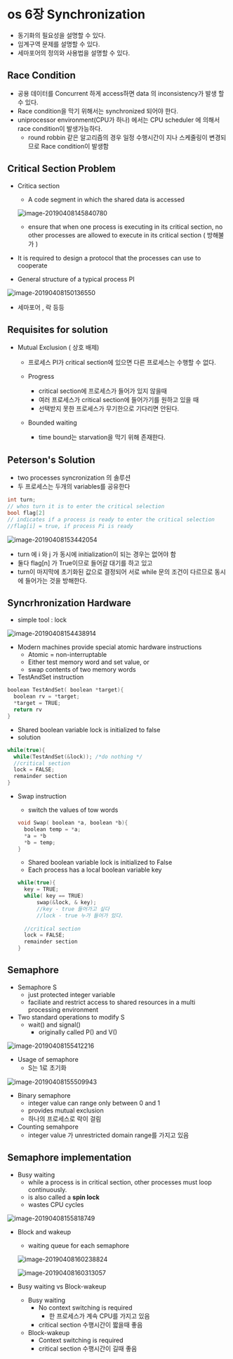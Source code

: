 # os 6장 Synchronization

- 동기화의 필요성을 설명할 수 있다.
- 임계구역 문제를 설명할 수 있다.
- 세마포어의 정의와 사용법을 설명할 수 있다.



## Race Condition

- 공용 데이터를 Concurrent 하게 access하면 data 의 inconsistency가 발생 할 수 있다.
- Race condition을 막기 위해서는 synchronized 되어야 한다.
- uniprocessor environment(CPU가 하나) 에서는 CPU scheduler 에 의해서 race condition이 발생가능하다.
  - round robbin 같은 알고리즘의 경우 일정 수행시간이 지나 스케줄링이 변경되므로 Race condition이 발생함

## Critical Section Problem

- Critica section

  - A code segment in which the shared data is accessed

  ![image-20190408145840780](./img/image-20190408145840780.png)

  - ensure that when one process is executing in its critical section, no other processes are allowed to execute in its critical section ( 방해불가 )

- It is required to design a protocol that the processes can use to cooperate

- General structure of a typical process PI

![image-20190408150136550](./img/image-20190408150136550.png)

- 세마포어 , 락 등등

## Requisites for solution

- Mutual Exclusion ( 상호 배제)
  - 프로세스 PI가 critical section에 있으면 다른 프로세스는 수행할 수 없다.
  - Progress
    - critical section에 프로세스가 들어가 있지 않을때
    - 여러 프로세스가 critical section에 들어가기를 원하고 있을 때
    - 선택받지 못한 프로세스가 무기한으로 기다리면 안된다.

  - Bounded waiting
    - time bound는 starvation을 막기 위해 존재한다.

## Peterson's Solution

- two processes syncronization 의 솔루션
- 두 프로세스는 두개의 variables를 공유한다

```c#
int turn;
// whos turn it is to enter the critical selection
bool flag[2]
// indicates if a process is ready to enter the critical selection
//flag[i] = true, if process Pi is ready
```

![image-20190408153442054](./img/image-20190408153442054.png)

- turn 에 i 와 j 가 동시에 initialization이 되는 경우는 없어야 함
- 둘다 flag[n] 가 True이므로 들어갈 대기를 하고 있고
- turn이 마지막에 초기화된 값으로 결정되어 서로 while 문의 조건이 다르므로 동시에 들어가는 것을 방해한다.

## Syncrhronization Hardware

- simple tool : lock

![image-20190408154438914](./img/image-20190408154438914.png)

- Modern machines provide special atomic hardware instructions
  - Atomic = non-interruptable
  - Either test memory word and set value, or 
  - swap contents of two memory words
- TestAndSet instruction

```c
boolean TestAndSet( boolean *target){
  boolean rv = *target;
  *target = TRUE;
  return rv
}
```

- Shared boolean variable lock is initialized to false
- solution

```c
while(true){
  while(TestAndSet(&lock)); /*do nothing */
  //critical section
  lock = FALSE;
  remainder section
}
```

- Swap instruction

  - switch the values of tow words

  ```c
  void Swap( boolean *a, boolean *b){
    boolean temp = *a;
    *a = *b
    *b = temp;
  }
  ```

  - Shared boolean variable lock is initialized to False
  - Each process has a local boolean variable key


  ```c
  while(true){
    key = TRUE;
    while( key == TRUE)
    	swap(&lock, & key);
    	//key - true 들어가고 싶다
    	//lock - true 누가 들어가 있다.
    	
    //critical section
    lock = FALSE;
    remainder section
  }
  ```

## Semaphore

- Semaphore S
  - just protected integer variable
  - faciliate and restrict access to shared resources in a multi processing environment
- Two standard operations to modify S
  - wait() and signal()
    - originally called P() and V()

![image-20190408155412216](./img/image-20190408155412216.png)

- Usage of semaphore
  - S는 1로 초기화

![image-20190408155509943](./img/image-20190408155509943.png)

- Binary semaphore
  - integer value can range only between 0 and 1
  - provides mutual exclusion
  - 하나의 프로세스로 락이 걸림
- Counting semahpore
  - integer value 가 unrestricted domain range를 가지고 있음

## Semaphore implementation

- Busy waiting
  - while a process is in critical section, other processes must loop continuously. 
  - is also called a **spin lock** 
  - wastes CPU cycles

![image-20190408155818749](./img/image-20190408155818749.png)

- Block and wakeup

  - waiting queue for each semaphore

  ![image-20190408160238824](./img/image-20190408160238824.png)

  ![image-20190408160313057](./img/image-20190408160313057.png)

- Busy waiting vs Block-wakeup
    - Busy waiting
      - No context switching is required
        - 한 프로세스가 계속 CPU를 가지고 있음
      - critical section 수행시간이 짧을때 좋음
    - Block-wakeup
      - Context switching is required
      - critical section 수행시간이 길때 좋음

